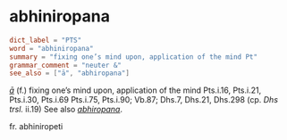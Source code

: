 # abhiniropana

``` toml
dict_label = "PTS"
word = "abhiniropana"
summary = "fixing one’s mind upon, application of the mind Pt"
grammar_comment = "neuter &"
see_also = ["ā", "abhiropana"]
```

*[ā](ā.md)* (f.) fixing one’s mind upon, application of the mind Pts.i.16, Pts.i.21, Pts.i.30, Pts.i.69 Pts.i.75, Pts.i.90; Vb.87; Dhs.7, Dhs.21, Dhs.298 (cp. *Dhs trsl.* ii.19) See also *[abhiropana](abhiropana.md)*.

fr. abhiniropeti

